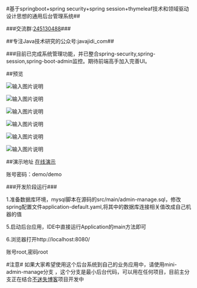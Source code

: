 #基于springboot+spring security+spring session+thymeleaf技术和领域驱动设计思想的通用后台管理系统##


###交流群:[245130488](http://shang.qq.com/wpa/qunwpa?idkey=d1d7f068205e1ff5dbcc1ecda23d5195d2ce61254c0f7188741c758111e1c2f2)###


##专注Java技术研究的公众号:javajidi_com##

###目前已完成系统管理功能，并已整合spring-security,spring-session,spring-boot-admin监控。期待前端高手加入完善UI。

##预览

![输入图片说明](http://git.oschina.net/uploads/images/2016/1103/205721_4f3aaaab_20686.png "在这里输入图片标题")

![输入图片说明](http://git.oschina.net/uploads/images/2016/1103/205706_ab11364c_20686.png "在这里输入图片标题")

![输入图片说明](http://git.oschina.net/uploads/images/2016/1103/205739_2070e228_20686.png "在这里输入图片标题")

![输入图片说明](http://git.oschina.net/uploads/images/2016/1103/205756_fc8acce8_20686.png "在这里输入图片标题")

![输入图片说明](http://git.oschina.net/uploads/images/2016/1103/205810_a24ef95e_20686.png "在这里输入图片标题")

![输入图片说明](http://git.oschina.net/uploads/images/2016/1103/205903_f9cbaba5_20686.png "在这里输入图片标题")


##演示地址
[在线演示](http://bumishi.tech/)

账号密码：demo/demo

###开发阶段运行###

   1.准备数据库环境，mysql脚本在源码的src/main/admin-manage.sql，修改spring配置文件application-default.yaml,将其中的数据库连接相关值改成自己机器的值

   5.启动后台应用，IDE中直接运行Application的main方法即可

   6.浏览器打开http://localhost:8080/

   账号root,密码root

#注意#
   如果大家希望使用这个后台系统到自己的业务应用中，请使用mini-admin-manage分支
   ，这个分支是最小后台代码，可以用在任何项目，目前主分支正在结合[不迷失博客](http://git.oschina.net/mvc-easy/tech-blog-api)项目开发中



